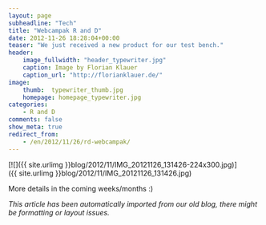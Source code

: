 ```yaml
---
layout: page
subheadline: "Tech"
title: "Webcampak R and D"
date: 2012-11-26 18:28:04+00:00
teaser: "We just received a new product for our test bench."
header:
    image_fullwidth: "header_typewriter.jpg"
    caption: Image by Florian Klauer
    caption_url: "http://florianklauer.de/"
image:
    thumb:  typewriter_thumb.jpg
    homepage: homepage_typewriter.jpg
categories:
    - R and D
comments: false
show_meta: true
redirect_from:
    - /en/2012/11/26/rd-webcampak/
---
```


[![]({{ site.urlimg }}blog/2012/11/IMG_20121126_131426-224x300.jpg)]({{ site.urlimg }}blog/2012/11/IMG_20121126_131426.jpg)

More details in the coming weeks/months :)

_This article has been automatically imported from our old blog, there might be formatting or layout issues._
